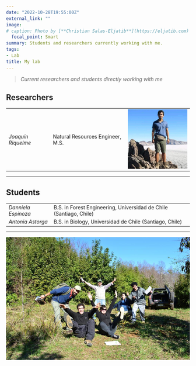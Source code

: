 ```yaml
---
date: "2022-10-28T19:55:00Z"
external_link: "" 
image:
# caption: Photo by [**Christian Salas-Eljatib**](https://eljatib.com)
  focal_point: Smart
summary: Students and researchers currently working with me.
tags:
- Lab
title: My lab
---
```


> *Current researchers and students directly working with me*

## Researchers
|   |   |   | 
|---|---|---|
| *Joaquín Riquelme*  |Natural Resources Engineer, M.S.   |  ![](joaquin_2.jpg) | 

--------

## Students

|   |   |   |
|---|---|---|
|*Danniela Espinoza*  | B.S. in Forest Engineering, Universidad de Chile (Santiago, Chile)   |   |
|*Antonia Astorga*  | B.S. in Biology, Universidad de Chile (Santiago, Chile)   |   |

--------

![](grupoEnRuca.jpg)

<!--- 
(see details here `http://simuladorpellin.com`)
-->